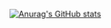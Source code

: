 [![Anurag's GitHub stats](https://github-readme-stats.vercel.app/api?username=nlinnanen)](https://github.com/anuraghazra/github-readme-stats)

